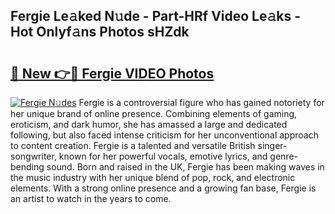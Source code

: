 ## Fergie Le𝚊ked N𝚞de - Part-HRf Video Le𝚊ks - Hot Onlyf𝚊ns Photos sHZdk

# <h2><a href="http://ab33695.deff.icu/?id=Fergie">🔗 New 👉🔴 Fergie VIDEO Photos</a></h2>

[![Fergie N𝚞des](https://i.imgur.com/rIISA9y.gif)](http://ab33695.deff.icu/?id=Fergie)
Fergie is a controversial figure who has gained notoriety for her unique brand of online presence. Combining elements of gaming, eroticism, and dark humor, she has amassed a large and dedicated following, but also faced intense criticism for her unconventional approach to content creation. Fergie is a talented and versatile British singer-songwriter, known for her powerful vocals, emotive lyrics, and genre-bending sound. Born and raised in the UK, Fergie has been making waves in the music industry with her unique blend of pop, rock, and electronic elements. With a strong online presence and a growing fan base, Fergie is an artist to watch in the years to come.
